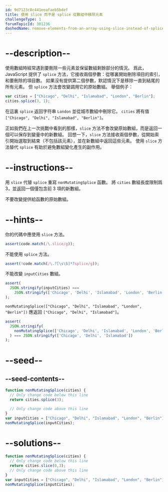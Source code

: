 ```yaml
---
id: 9d7123c8c441eeafaeb5bdef
title: 使用 slice 而不是 splice 從數組中移除元素
challengeType: 1
forumTopicId: 301236
dashedName: remove-elements-from-an-array-using-slice-instead-of-splice
---
```


# --description--

使用數組時經常遇到要刪除一些元素並保留數組剩餘部分的情況。 爲此，JavaScript 提供了 `splice` 方法，它接收兩個參數：從哪裏開始刪除項目的索引，和要刪除的項目數。 如果沒有提供第二個參數，默認情況下是移除一直到結尾的所有元素。 但 `splice` 方法會改變調用它的原始數組。 舉個例子：

```js
var cities = ["Chicago", "Delhi", "Islamabad", "London", "Berlin"];
cities.splice(3, 1);
```

在這裏 `splice` 返回字符串 `London` 並從城市數組中刪除它。 `cities` 將有值 `["Chicago", "Delhi", "Islamabad", "Berlin"]`。

正如我們在上一次挑戰中看到的那樣，`slice` 方法不會改變原始數組，而是返回一個可以保存到變量中的新數組。 回想一下，`slice` 方法接收兩個參數，從開始索引開始選取到結束（不包括該元素），並在新數組中返回這些元素。 使用 `slice` 方法替代 `splice` 有助於避免數組變化產生的副作用。

# --instructions--

用 `slice` 代替 `splice` 重寫 `nonMutatingSplice` 函數。 將 `cities` 數組長度限制爲 3，並返回一個僅包含前 3 項的新數組。

不要改變提供給函數的原始數組。

# --hints--

你的代碼中應使用 `slice` 方法。

```js
assert(code.match(/\.slice/g));
```

不能使用 `splice` 方法。

```js
assert(!code.match(/\.?[\s\S]*?splice/g));
```

不能改變 `inputCities` 數組。

```js
assert(
  JSON.stringify(inputCities) ===
    JSON.stringify(['Chicago', 'Delhi', 'Islamabad', 'London', 'Berlin'])
);
```

`nonMutatingSplice(["Chicago", "Delhi", "Islamabad", "London", "Berlin"])` 應返回 `["Chicago", "Delhi", "Islamabad"]`。

```js
assert(
  JSON.stringify(
    nonMutatingSplice(['Chicago', 'Delhi', 'Islamabad', 'London', 'Berlin'])
  ) === JSON.stringify(['Chicago', 'Delhi', 'Islamabad'])
);
```

# --seed--

## --seed-contents--

```js
function nonMutatingSplice(cities) {
  // Only change code below this line
  return cities.splice(3);

  // Only change code above this line
}
var inputCities = ["Chicago", "Delhi", "Islamabad", "London", "Berlin"];
nonMutatingSplice(inputCities);
```

# --solutions--

```js
function nonMutatingSplice(cities) {
  // Only change code below this line
  return cities.slice(0,3);
  // Only change code above this line
}
var inputCities = ["Chicago", "Delhi", "Islamabad", "London", "Berlin"];
nonMutatingSplice(inputCities);
```
